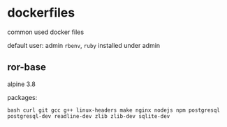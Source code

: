 # dockerfiles
common used docker files

default user: admin
`rbenv`, `ruby` installed under admin


## ror-base

alpine 3.8

packages: 

```
bash curl git gcc g++ linux-headers make nginx nodejs npm postgresql postgresql-dev readline-dev zlib zlib-dev sqlite-dev
```
